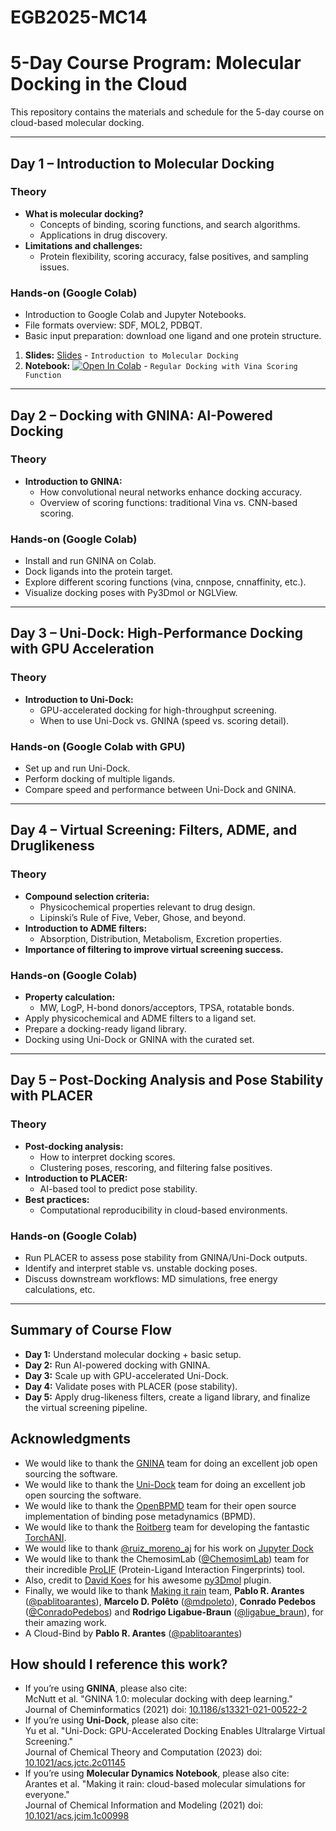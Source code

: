 # EGB2025-MC14

# 5-Day Course Program: Molecular Docking in the Cloud

This repository contains the materials and schedule for the 5-day course on cloud-based molecular docking.

---

## Day 1 – Introduction to Molecular Docking

### Theory
- **What is molecular docking?**
  - Concepts of binding, scoring functions, and search algorithms.
  - Applications in drug discovery.
- **Limitations and challenges:**
  - Protein flexibility, scoring accuracy, false positives, and sampling issues.

### Hands-on (Google Colab)
- Introduction to Google Colab and Jupyter Notebooks.
- File formats overview: SDF, MOL2, PDBQT.
- Basic input preparation: download one ligand and one protein structure.

1) **Slides:** [Slides](https://github.com/pablo-arantes/EGB2025-MC14/raw/main/EGB%20MC14%20-%20Aula%201.pdf)  - `Introduction to Molecular Docking`
2) **Notebook:** [![Open In Colab](https://colab.research.google.com/assets/colab-badge.svg)](https://colab.research.google.com/github/pablo-arantes/EGB2025-MC14/blob/main/Regular_Docking_EGB.ipynb)  - `Regular Docking with Vina Scoring Function`
---

## Day 2 – Docking with GNINA: AI-Powered Docking

### Theory
- **Introduction to GNINA:**
  - How convolutional neural networks enhance docking accuracy.
  - Overview of scoring functions: traditional Vina vs. CNN-based scoring.

### Hands-on (Google Colab)
- Install and run GNINA on Colab.
- Dock ligands into the protein target.
- Explore different scoring functions (vina, cnnpose, cnnaffinity, etc.).
- Visualize docking poses with Py3Dmol or NGLView.

---

## Day 3 – Uni-Dock: High-Performance Docking with GPU Acceleration

### Theory
- **Introduction to Uni-Dock:**
  - GPU-accelerated docking for high-throughput screening.
  - When to use Uni-Dock vs. GNINA (speed vs. scoring detail).

### Hands-on (Google Colab with GPU)
- Set up and run Uni-Dock.
- Perform docking of multiple ligands.
- Compare speed and performance between Uni-Dock and GNINA.

---

## Day 4 – Virtual Screening: Filters, ADME, and Druglikeness

### Theory
- **Compound selection criteria:**
  - Physicochemical properties relevant to drug design.
  - Lipinski’s Rule of Five, Veber, Ghose, and beyond.
- **Introduction to ADME filters:**
  - Absorption, Distribution, Metabolism, Excretion properties.
- **Importance of filtering to improve virtual screening success.**

### Hands-on (Google Colab)
- **Property calculation:**
  - MW, LogP, H-bond donors/acceptors, TPSA, rotatable bonds.
- Apply physicochemical and ADME filters to a ligand set.
- Prepare a docking-ready ligand library.
- Docking using Uni-Dock or GNINA with the curated set.

---

## Day 5 – Post-Docking Analysis and Pose Stability with PLACER

### Theory
- **Post-docking analysis:**
  - How to interpret docking scores.
  - Clustering poses, rescoring, and filtering false positives.
- **Introduction to PLACER:**
  - AI-based tool to predict pose stability.
- **Best practices:**
  - Computational reproducibility in cloud-based environments.

### Hands-on (Google Colab)
- Run PLACER to assess pose stability from GNINA/Uni-Dock outputs.
- Identify and interpret stable vs. unstable docking poses.
- Discuss downstream workflows: MD simulations, free energy calculations, etc.

---

## Summary of Course Flow
- **Day 1:** Understand molecular docking + basic setup.
- **Day 2:** Run AI-powered docking with GNINA.
- **Day 3:** Scale up with GPU-accelerated Uni-Dock.
- **Day 4:** Validate poses with PLACER (pose stability).
- **Day 5:** Apply drug-likeness filters, create a ligand library, and finalize the virtual screening pipeline.

## Acknowledgments
- We would like to thank the [GNINA](https://github.com/gnina/gnina) team for doing an excellent job open sourcing the software.
- We would like to thank the [Uni-Dock](https://github.com/dptech-corp/Uni-Dock) team for doing an excellent job open sourcing the software.
- We would like to thank the [OpenBPMD](https://github.com/Gervasiolab/OpenBPMD) team for their open source implementation of binding pose metadynamics (BPMD).
- We would like to thank the [Roitberg](https://roitberg.chem.ufl.edu/) team for developing the fantastic [TorchANI](https://github.com/aiqm/torchani).
- We would like to thank [@ruiz_moreno_aj](https://twitter.com/ruiz_moreno_aj) for his work on [Jupyter Dock](https://github.com/AngelRuizMoreno/Jupyter_Dock) 
- We would like to thank the ChemosimLab ([@ChemosimLab](https://twitter.com/ChemosimLab)) team for their incredible [ProLIF](https://prolif.readthedocs.io/en/latest/index.html#) (Protein-Ligand Interaction Fingerprints) tool.
- Also, credit to [David Koes](https://github.com/dkoes) for his awesome [py3Dmol](https://3dmol.csb.pitt.edu/) plugin.
- Finally, we would like to thank [Making it rain](https://github.com/pablo-arantes/making-it-rain) team, **Pablo R. Arantes** ([@pablitoarantes](https://twitter.com/pablitoarantes)), **Marcelo D. Polêto** ([@mdpoleto](https://twitter.com/mdpoleto)), **Conrado Pedebos** ([@ConradoPedebos](https://twitter.com/ConradoPedebos)) and **Rodrigo Ligabue-Braun** ([@ligabue_braun](https://twitter.com/ligabue_braun)), for their amazing work.
- A Cloud-Bind by **Pablo R. Arantes** ([@pablitoarantes](https://twitter.com/pablitoarantes))

## How should I reference this work?
- If you’re using **GNINA**, please also cite: <br />
  McNutt et al. "GNINA 1.0: molecular docking with deep learning." <br />
  Journal of Cheminformatics (2021) doi: [10.1186/s13321-021-00522-2](https://doi.org/10.1186/s13321-021-00522-2)
- If you’re using **Uni-Dock**, please also cite: <br />
  Yu et al. "Uni-Dock: GPU-Accelerated Docking Enables Ultralarge Virtual Screening." <br />
  Journal of Chemical Theory and Computation (2023) doi: [10.1021/acs.jctc.2c01145](https://doi.org/10.1021/acs.jctc.2c01145)
- If you’re using **Molecular Dynamics Notebook**, please also cite: <br />
  Arantes et al. "Making it rain: cloud-based molecular simulations for everyone." <br />
  Journal of Chemical Information and Modeling (2021) doi: [10.1021/acs.jcim.1c00998](https://doi.org/10.1021/acs.jcim.1c00998)
